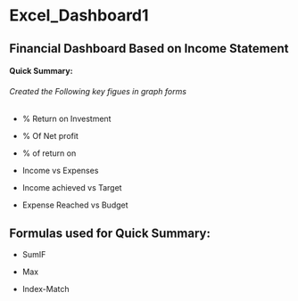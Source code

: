 # Excel_Dashboard1
<h2>Financial Dashboard Based on Income Statement</h2>
<h4>Quick Summary:</h4>
<h6>Created the Following key figues in graph forms</h6>

- % Return on Investment

- % Of Net profit 

- % of return on 

- Income vs Expenses

- Income achieved vs Target 

- Expense Reached vs Budget

<h2>Formulas used for Quick Summary:</h2>

- SumIF

- Max

- Index-Match
